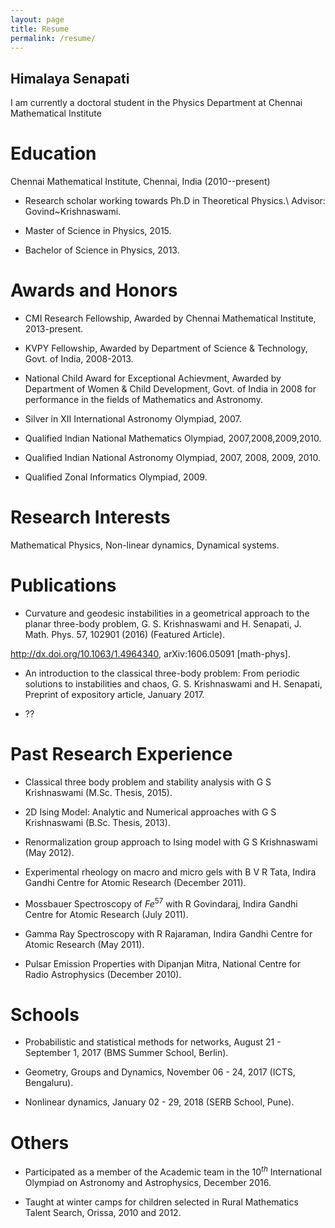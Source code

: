 ```yaml
---
layout: page
title: Resume
permalink: /resume/
---
```

## Himalaya Senapati
I am currently a doctoral student in the Physics Department at Chennai Mathematical Institute

# Education

Chennai Mathematical Institute, Chennai, India (2010--present)

*  Research scholar working towards Ph.D in Theoretical Physics.\\ Advisor: Govind~Krishnaswami.

* Master of Science in Physics, 2015.

* Bachelor of Science in Physics, 2013.

# Awards and Honors

* CMI Research Fellowship, Awarded by Chennai Mathematical Institute, 2013-present.

* KVPY Fellowship, Awarded by Department of Science \& Technology, Govt. of India, 2008-2013.

* National Child Award for Exceptional Achievment, Awarded by Department of Women \& Child Development, Govt. of India in 2008 for performance in the fields of Mathematics and Astronomy.

* Silver in XII International Astronomy Olympiad, 2007.

* Qualified Indian National Mathematics Olympiad, 2007,2008,2009,2010.

* Qualified Indian National Astronomy Olympiad, 2007, 2008, 2009, 2010.

* Qualified Zonal Informatics Olympiad, 2009.

# Research Interests

Mathematical Physics, Non-linear dynamics, Dynamical systems.

# Publications

* Curvature and geodesic instabilities in a geometrical approach to the planar three-body problem, G. S. Krishnaswami and H. Senapati, J. Math. Phys. 57, 102901 (2016) (Featured Article).

http://dx.doi.org/10.1063/1.4964340, arXiv:1606.05091 [math-phys].

* An introduction to the classical three-body problem: From periodic solutions to instabilities and chaos, G. S. Krishnaswami and H. Senapati, Preprint of expository article, January 2017.

* ??

# Past Research Experience

*   Classical three body problem and stability analysis  with G S Krishnaswami (M.Sc. Thesis, 2015).

*   2D Ising Model: Analytic and Numerical approaches  with G S Krishnaswami (B.Sc. Thesis, 2013).

*   Renormalization group approach to Ising model   with G S Krishnaswami (May 2012).

*   Experimental rheology on macro and micro gels   with B V R Tata, Indira Gandhi Centre for Atomic Research  (December 2011).

*   Mossbauer Spectroscopy of $Fe^{57}$   with  R Govindaraj, Indira Gandhi Centre for Atomic Research (July 2011).

*   Gamma Ray Spectroscopy  with R Rajaraman, Indira Gandhi Centre for Atomic Research (May 2011).

*  Pulsar Emission Properties  with Dipanjan Mitra, National Centre for Radio Astrophysics (December 2010).

# Schools

* Probabilistic and statistical methods for networks, August 21 - September 1, 2017 (BMS Summer School, Berlin).

* Geometry, Groups and Dynamics, November 06 - 24, 2017 (ICTS, Bengaluru).

* Nonlinear dynamics, January 02 - 29, 2018 (SERB School, Pune).

# Others

* Participated as a member of the Academic team in the $10^{th}$ International Olympiad on Astronomy and Astrophysics, December 2016.

* Taught at winter camps for children selected in Rural  Mathematics Talent Search, Orissa, 2010 and 2012.


